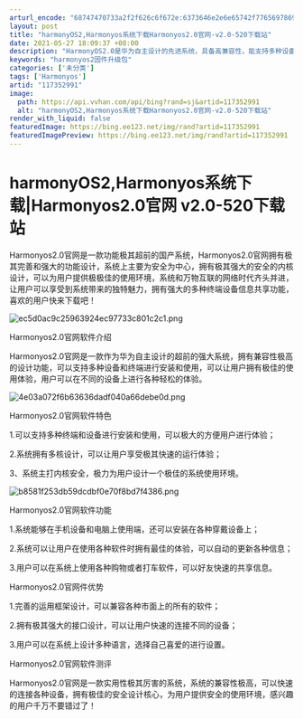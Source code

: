 ```yaml
---
arturl_encode: "68747470733a2f2f626c6f672e:6373646e2e6e65742f77656978696e5f34323532353438322f:61727469636c652f64657461696c732f313137333532393931"
layout: post
title: "harmonyOS2,Harmonyos系统下载Harmonyos2.0官网-v2.0-520下载站"
date: 2021-05-27 18:09:37 +08:00
description: "HarmonyOS2.0是华为自主设计的先进系统，具备高兼容性，能支持多种设备安装使用。系统注重安全"
keywords: "harmonyos2固件升级包"
categories: ['未分类']
tags: ['Harmonyos']
artid: "117352991"
image:
  path: https://api.vvhan.com/api/bing?rand=sj&artid=117352991
  alt: "harmonyOS2,Harmonyos系统下载Harmonyos2.0官网-v2.0-520下载站"
render_with_liquid: false
featuredImage: https://bing.ee123.net/img/rand?artid=117352991
featuredImagePreview: https://bing.ee123.net/img/rand?artid=117352991
---
```


# harmonyOS2,Harmonyos系统下载|Harmonyos2.0官网 v2.0-520下载站

Harmonyos2.0官网是一款功能极其超前的国产系统，Harmonyos2.0官网拥有极其完善和强大的功能设计，系统上主要为安全为中心，拥有极其强大的安全的内核设计，可以为用户提供极极佳的使用环境，系统和万物互联的网络时代齐头并进，让用户可以享受到系统带来的独特魅力，拥有强大的多种终端设备信息共享功能，喜欢的用户快来下载吧！

![ec5d0ac9c25963924ec97733c801c2c1.png](https://i-blog.csdnimg.cn/blog_migrate/febfa54aa42b1a85be626c190833f220.jpeg)

Harmonyos2.0官网软件介绍

Harmonyos2.0官网是一款作为华为自主设计的超前的强大系统，拥有兼容性极高的设计功能，可以支持多种设备和终端进行安装和使用，可以让用户拥有极佳的使用体验，用户可以在不同的设备上进行各种轻松的体验。

![4e03a072f6b63636dadf040a66debe0d.png](https://i-blog.csdnimg.cn/blog_migrate/6ef0e6a8e769735adf71e2649d8586d4.jpeg)

Harmonyos2.0官网软件特色

1.可以支持多种终端和设备进行安装和使用，可以极大的方便用户进行体验；

2.系统拥有多核设计，可以让用户享受极其快速的运行体验；

3、系统主打内核安全，极力为用户设计一个极佳的系统使用环境。

![b8581f253db59dcdbf0e70f8bd7f4386.png](https://i-blog.csdnimg.cn/blog_migrate/01d5b48ccc027413e2cbda9f68ae74aa.jpeg)

Harmonyos2.0官网软件功能

1.系统能够在手机设备和电脑上使用端，还可以安装在各种穿戴设备上；

2.系统可以让用户在使用各种软件时拥有最佳的体验，可以自动的更新各种信息；

3.用户可以在系统上使用各种购物或者打车软件，可以好友快速的共享信息。

Harmonyos2.0官网件优势

1.完善的运用框架设计，可以兼容各种市面上的所有的软件；

2.拥有极其强大的接口设计，可以让用户快速的连接不同的设备；

3.用户可以在系统上设计多种语言，选择自己喜爱的进行设置。

Harmonyos2.0官网软件测评

Harmonyos2.0官网是一款实用性极其厉害的系统，系统的兼容性极高，可以快速的连接各种设备，拥有极佳的安全设计核心，为用户提供安全的使用环境，感兴趣的用户千万不要错过了！